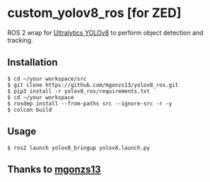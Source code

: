 # custom_yolov8_ros [for ZED]

ROS 2 wrap for [Ultralytics YOLOv8](https://github.com/ultralytics/ultralytics) to perform object detection and tracking.


## Installation
```shell
$ cd ~/your workspace/src
$ git clone https://github.com/mgonzs13/yolov8_ros.git
$ pip3 install -r yolov8_ros/requirements.txt
$ cd ~/your workspace
$ rosdep install --from-paths src --ignore-src -r -y
$ colcon build
```

## Usage
```shell
$ ros2 launch yolov8_bringup yolov8.launch.py
```

## Thanks to [mgonzs13](https://github.com/mgonzs13/yolov8_ros)

